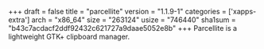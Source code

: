 +++
draft = false
title = "parcellite"
version = "1.1.9-1"
categories = ['xapps-extra']
arch = "x86_64"
size = "263124"
usize = "746440"
sha1sum = "b43c7acdacf2ddf92432c621727a9daae5052e8b"
+++
Parcellite is a lightweight GTK+ clipboard manager.
